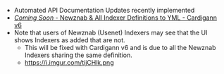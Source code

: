 - Automated API Documentation Updates recently implemented
- [*Coming Soon* - Newznab & All Indexer Definitions to YML - Cardigann v6](https://github.com/Prowlarr/Prowlarr/pull/823)
- Note that users of Newznab (Usenet) Indexers may see that the UI shows Indexers as added that are not.
  - This will be fixed with Cardigann v6 and is due to all the Newznab Indexers sharing the same definition.
  - https://i.imgur.com/tijCHlk.png